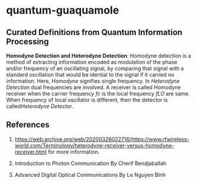 # quantum-guaquamole
## Curated Definitions from Quantum Information Processing

**Homodyne Detection and Heterodyne Detection**: Homodyne detection is a method of extracting information encoded as modulation of the phase and/or frequency of an oscillating signal, by comparing that signal with a standard oscillation that would be idential to the signal if it carried no information. Here, *Homodyne* signifies single frequency. In *Heterodyne Detection* dual frequencies are involved. A receiver is called Homodyne receiver when the carrier frequency *fc* is the local frequency *fLO* are same. When frequency of local oscillator is different, then the detector is called*Heterodyne Detector*.

References
----------

1. https://web.archive.org/web/20200326022716/https://www.rfwireless-world.com/Terminology/heterodyne-receiver-versus-homodyne-receiver.html for more information.

2. Introduction to Photon Communication By Cherif Bendjaballah

3. Advanced Digital Optical Communications By Le Nguyen Binh
